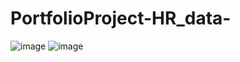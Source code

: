 # PortfolioProject-HR_data-
![image](https://github.com/DanKhld/PortfolioProject-HR_data-/assets/90670465/9361a9c8-fa36-4278-a60f-e1e21fe5d233)
![image](https://github.com/DanKhld/PortfolioProject-HR_data-/assets/90670465/f6fe0163-0915-4f4d-8eb4-7567faf396bb)



